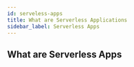 ```yaml
---
id: serveless-apps
title: What are Serverless Applications
sidebar_label: Serverless Apps
---
```


## What are Serverless Apps

